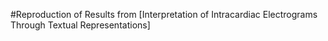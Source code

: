 #Reproduction of Results from [Interpretation of Intracardiac Electrograms Through Textual Representations]
